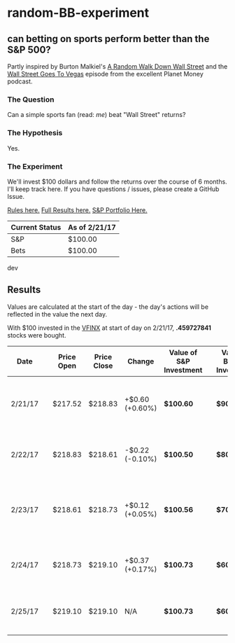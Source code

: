 # random-BB-experiment
## can betting on sports perform better than the S&P 500?

Partly inspired by Burton Malkiel's [A Random Walk Down Wall Street](https://www.amazon.com/Random-Walk-Down-Wall-Street/dp/0393330338) and the [Wall Street Goes To Vegas](http://www.npr.org/sections/money/2017/01/06/508588660/episode-746-wall-street-goes-to-vegas) episode from the excellent Planet Money podcast.

### The Question
Can a simple sports fan (read: _me_) beat "Wall Street" returns?

### The Hypothesis
Yes.

### The Experiment
We'll invest $100 dollars and follow the returns over the course of 6 months. I'll keep track here. If you have questions / issues, please create a GitHub Issue.

[Rules here.](rules.md) [Full Results here.](results.md) [S&P Portfolio Here.](https://hellomoney.co/portfolio/6c642a)

| Current Status | As of 2/21/17 |
| --- | --- |
| S&P  | $100.00 |
| Bets | $100.00 |
 dev

## Results
Values are calculated at the start of the day - the day's actions will be reflected in the value the next day.

With $100 invested in the [VFINX](https://personal.vanguard.com/us/funds/snapshot?FundId=0040&FundIntExt=INT) at start of day on 2/21/17, **.459727841** stocks were bought.

| Date | | Price Open | Price Close | Change | Value of S&P Investment | | Value of Betting Investment | Bet Placed | Win / Lose | Change |
| --- | --- | --- | --- | --- | --- | --- | --- | --- | --- | --- |
| 2/21/17 | | $217.52 | $218.83 | +$0.60 (+0.60%) | **$100.60** | | **$90.00** | Edmonton Oilers (+125) @ Tampa Bay Lightning | L | -$10.00 (-10.00%) |
| 2/22/17 | | $218.83 | $218.61 | -$0.22 (-0.10%) | **$100.50** | | **$80.00** | Boston Bruins (-120) @ Anaheim Ducks | L | -$10.00 (-11.11%) |
| 2/23/17 | | $218.61 | $218.73 | +$0.12 (+0.05%) | **$100.56** | | **$70.00** | New York Rangers @ Toronto Maple Leafs (-115) | L | -$10.00 (-12.5%) |
| 2/24/17 | | $218.73 | $219.10 | +$0.37 (+0.17%) | **$100.73** | | **$60.00** | Boston Celtics (+150) @ Toronto Raptors | L | -$10.00 (-16.7%) |
| 2/25/17 | | $219.10 | $219.10 | N/A | **$100.73** | | **$60.00** | Indiana Pacers @ Miami Heat (-175) | N/A | N/a |
